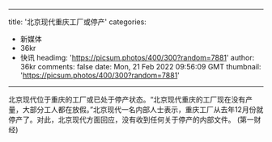 
---
title: '北京现代重庆工厂或停产'
categories: 
 - 新媒体
 - 36kr
 - 快讯
headimg: 'https://picsum.photos/400/300?random=7881'
author: 36kr
comments: false
date: Mon, 21 Feb 2022 09:56:09 GMT
thumbnail: 'https://picsum.photos/400/300?random=7881'
---

<div>   
北京现代位于重庆的工厂或已处于停产状态。“北京现代重庆的工厂现在没有产量，大部分工人都在放假。”北京现代一名内部人士表示，重庆工厂从去年12月份就停产了。对此，北京现代方面回应，没有收到任何关于停产的内部文件。 (第一财经)  
</div>
            